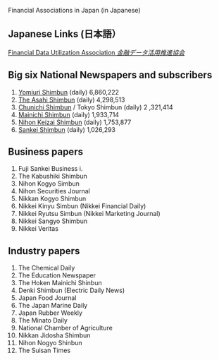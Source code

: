 Financial Associations in Japan (in Japanese)

## Japanese Links (日本語）

[Financial Data Utilization Association *金融データ活用推進協会*](https://www.fdua.org/)

## Big six National Newspapers and subscribers

1. [Yomiuri Shimbun](https://www.yomiuri.co.jp/) (daily) 6,860,222
2. [The Asahi Shimbun](https://www.asahi.com/) (daily) 4,298,513
3. [Chunichi Shimbun](https://www.chunichi.co.jp/) / Tokyo Shimbun (daily) 2 ,321,414
4. [Mainichi Shimbun](https://mainichi.jp/) (daily) 1,933,714
5. [Nihon Keizai Shimbun](https://www.nikkei.com/) (daily) 1,753,877
6. [Sankei Shimbun](https://www.sankei.com/) (daily) 1,026,293

## Business papers

1. Fuji Sankei Business i.
2. The Kabushiki Shimbun
3. Nihon Kogyo Simbun
4. Nihon Securities Journal
5. Nikkan Kogyo Shimbun
6. Nikkei Kinyu Simbun (Nikkei Financial Daily)
7. Nikkei Ryutsu Simbun (Nikkei Marketing Journal)
8. Nikkei Sangyo Shimbun
9. Nikkei Veritas

## Industry papers

1. The Chemical Daily
2. The Education Newspaper
3. The Hoken Mainichi Shinbun
4. Denki Shimbun (Electric Daily News)
5. Japan Food Journal
6. The Japan Marine Daily
7. Japan Rubber Weekly
8. The Minato Daily
9. National Chamber of Agriculture
10. Nikkan Jidosha Shimbun
11. Nihon Nogyo Shinbun
12. The Suisan Times

